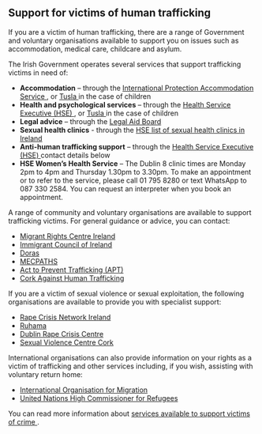 ##  Support for victims of human trafficking

If you are a victim of human trafficking, there are a range of Government and
voluntary organisations available to support you on issues such as
accommodation, medical care, childcare and asylum.

The Irish Government operates several services that support trafficking
victims in need of:

  * **Accommodation** – through the [ International Protection Accommodation Service ](https://www.gov.ie/en/campaigns/d9f43-international-protection-accommodation-services-ipas/) , or [ Tusla ](https://www.tusla.ie/) in the case of children 
  * **Health and psychological services** – through the [ Health Service Executive (HSE) ](https://www.hse.ie/eng/services/list/5/sexhealth/whp/) , or [ Tusla ](https://www.tusla.ie/) in the case of children 
  * **Legal advice** – through the [ Legal Aid Board ](https://www.legalaidboard.ie/en/our-services/legal-aid-services/common-legal-problems/human-trafficking/)
  * **Sexual health clinics** \- through the [ HSE list of sexual health clinics in Ireland ](https://www.sexualwellbeing.ie/sexual-health/hse-sti-services-in-ireland.html)
  * **Anti-human trafficking support** – through the [ Health Service Executive (HSE) ](https://www.hse.ie/eng/services/list/5/sexhealth/whp/) contact details below 
  * **HSE Women’s Health Service** – The Dublin 8 clinic times are Monday 2pm to 4pm and Thursday 1.30pm to 3.30pm. To make an appointment or to refer to the service, please call 01 795 8280 or text WhatsApp to 087 330 2584. You can request an interpreter when you book an appointment. 

A range of community and voluntary organisations are available to support
trafficking victims. For general guidance or advice, you can contact:

  * [ Migrant Rights Centre Ireland ](https://www.mrci.ie/)
  * [ Immigrant Council of Ireland ](https://www.immigrantcouncil.ie/)
  * [ Doras ](https://doras.org/)
  * [ MECPATHS ](https://mecpaths.com/)
  * [ Act to Prevent Trafficking (APT) ](https://www.aptireland.org/)
  * [ Cork Against Human Trafficking ](https://www.corkagainsthumantrafficking.ie/)

If you are a victim of sexual violence or sexual exploitation, the following
organisations are available to provide you with specialist support:

  * [ Rape Crisis Network Ireland ](https://www.rcni.ie/)
  * [ Ruhama ](https://www.ruhama.ie/)
  * [ Dublin Rape Crisis Centre ](https://www.drcc.ie/)
  * [ Sexual Violence Centre Cork ](https://www.sexualviolence.ie/)

International organisations can also provide information on your rights as a
victim of trafficking and other services including, if you wish, assisting
with voluntary return home:

  * [ International Organisation for Migration ](https://ireland.iom.int/)
  * [ United Nations High Commissioner for Refugees ](https://www.unhcr.org/)

You can read more information about [ services available to support victims of
crime ](/en/justice/victims-of-crime/support-services-for-victims-of-crime/) .
